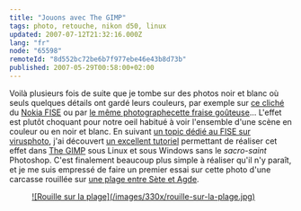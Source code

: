 ```yaml
---
title: "Jouons avec The GIMP"
tags: photo, retouche, nikon d50, linux
updated: 2007-07-12T21:32:16.000Z
lang: "fr"
node: "65598"
remoteId: "8d552bc72be6b7f977ebe46e43b8d73b"
published: 2007-05-29T00:58:00+02:00
---
```

 
Voilà plusieurs fois de suite que je tombe sur des photos noir et blanc où seuls quelques détails ont gardé leurs couleurs, par exemple sur [ce cliché](http://www.virusphoto.com/vbimghost.php?do=displayimg&amp;imgid=5700) du [Nokia FISE](/post/nokia-fise-2007-roller-street-bmx-rampe-wakeboard-and-bmx-street) ou par [le même photographe](http://www.flickr.com/photos/domib34/)[cette fraise goûteuse](http://www.flickr.com/photos/domib34/503183639/)... L'effet est plutôt choquant pour notre oeil habitué à voir l'ensemble d'une scène en couleur ou en noir et blanc. En suivant [un topic dédié au FISE sur virusphoto](http://www.virusphoto.com/6764-nokia-fise-2007-a.html), j'ai découvert [un excellent tutoriel](http://www.virusphoto.com/1948-faire-ressortir-un-element-en-couleur-dune-photo-n-and-b-the-gimp.html) permettant de réaliser cet effet dans [The GIMP](http://pwet.fr/man/linux/commandes/gimp_2_2) sous Linux et sous Windows sans le *sacro-saint* Photoshop. C'est finalement beaucoup plus simple à réaliser qu'il n'y paraît, et je me suis empressé de faire un premier essai sur cette photo d'une carcasse rouillée sur [une plage entre Sète et Agde](/post/avant-gout-d-ete).

 


<figure class="object-center"><a href="/images/rouille-sur-la-plage.jpg">![Rouille sur la plage](/images/330x/rouille-sur-la-plage.jpg)
</a></figure>




